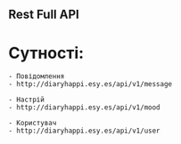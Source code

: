 ## Rest Full API

# Сутності:
    - Повідомлення
    - http://diaryhappi.esy.es/api/v1/message

    - Настрій
    - http://diaryhappi.esy.es/api/v1/mood

    - Користувач
    - http://diaryhappi.esy.es/api/v1/user